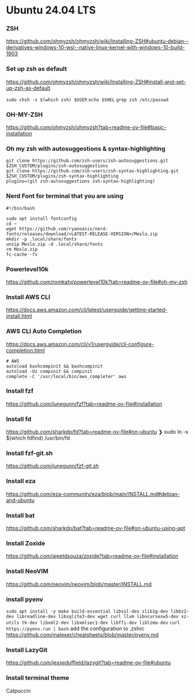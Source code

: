 # Ubuntu 24.04 LTS

### ZSH
https://github.com/ohmyzsh/ohmyzsh/wiki/Installing-ZSH#ubuntu-debian--derivatives-windows-10-wsl--native-linux-kernel-with-windows-10-build-1903

### Set up zsh as default
https://github.com/ohmyzsh/ohmyzsh/wiki/Installing-ZSH#install-and-set-up-zsh-as-default

`sudo chsh -s $(which zsh) $USER`
`echo $SHEL`
`grep zsh /etc/passwd`

### OH-MY-ZSH
https://github.com/ohmyzsh/ohmyzsh?tab=readme-ov-file#basic-installation

### Oh my zsh with autosuggestions & syntax-highlighting
```
git clone https://github.com/zsh-users/zsh-autosuggestions.git $ZSH_CUSTOM/plugins/zsh-autosuggestions
git clone https://github.com/zsh-users/zsh-syntax-highlighting.git $ZSH_CUSTOM/plugins/zsh-syntax-highlighting
plugins=(git zsh-autosuggestions zsh-syntax-highlighting)
```


### Nerd Font for terminal that you are using
```
#!/bin/bash

sudo apt install fontconfig
cd ~
wget https://github.com/ryanoasis/nerd-fonts/releases/download/<LATEST-RELEASE-VERSION>/Meslo.zip
mkdir -p .local/share/fonts
unzip Meslo.zip -d .local/share/fonts
rm Meslo.zip
fc-cache -fv
```

### Powerlevel10k
https://github.com/romkatv/powerlevel10k?tab=readme-ov-file#oh-my-zsh

### Install AWS CLI
https://docs.aws.amazon.com/cli/latest/userguide/getting-started-install.html

### AWS CLI Auto Completion
https://docs.aws.amazon.com/cli/v1/userguide/cli-configure-completion.html

```.zshrc
# AWS
autoload bashcompinit && bashcompinit
autoload -Uz compinit && compinit
complete -C '/usr/local/bin/aws_completer' aws
```

### Install fzf
https://github.com/junegunn/fzf?tab=readme-ov-file#installation

### Install fd
https://github.com/sharkdp/fd?tab=readme-ov-file#on-ubuntu
❯ sudo ln -s $(which fdfind) /usr/bin/fd

### Install fzf-git.sh
https://github.com/junegunn/fzf-git.sh

### Install eza
https://github.com/eza-community/eza/blob/main/INSTALL.md#debian-and-ubuntu

### Install bat
https://github.com/sharkdp/bat?tab=readme-ov-file#on-ubuntu-using-apt

### Install Zoxide
https://github.com/ajeetdsouza/zoxide?tab=readme-ov-file#installation

### Install NeoVIM
https://github.com/neovim/neovim/blob/master/INSTALL.md

### install pyenv
`sudo apt install -y make build-essential libssl-dev zlib1g-dev libbz2-dev libreadline-dev libsqlite3-dev wget curl llvm libncursesw5-dev xz-utils tk-dev libxml2-dev libxmlsec1-dev libffi-dev liblzma-dev`
`curl https://pyenv.run | bash`
add the configuration to .zshrc
https://github.com/malexer/cheatsheets/blob/master/pyenv.md

### Install LazyGit
https://github.com/jesseduffield/lazygit?tab=readme-ov-file#ubuntu

### Install terminal theme
Catpuccin
